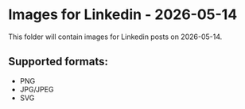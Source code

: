 # Images for Linkedin - 2026-05-14

This folder will contain images for Linkedin posts on 2026-05-14.

## Supported formats:
- PNG
- JPG/JPEG
- SVG
